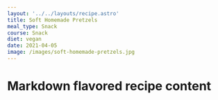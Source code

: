 ```yaml
---
layout: '../../layouts/recipe.astro'
title: Soft Homemade Pretzels
meal_type: Snack
course: Snack
diet: vegan
date: 2021-04-05
image: /images/soft-homemade-pretzels.jpg
---
```


# Markdown flavored recipe content
